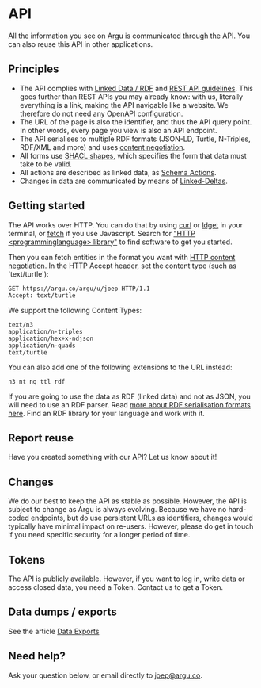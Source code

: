 # API

All the information you see on Argu is communicated through the API. You can also reuse this API in other applications.

## Principles

- The API complies with [Linked Data / RDF](https://ontola.io/what-is-linked-data/) and [REST API guidelines](https://ontola.io/blog/api-design/). This goes further than REST APIs you may already know: with us, literally everything is a link, making the API navigable like a website. We therefore do not need any OpenAPI configuration.
- The URL of the page is also the identifier, and thus the API query point. In other words, every page you view is also an API endpoint.
- The API serialises to multiple RDF formats (JSON-LD, Turtle, N-Triples, RDF/XML and more) and uses [content negotiation](https://developer.mozilla.org/en-US/docs/Web/HTTP/Content_negotiation).
- All forms use [SHACL shapes](https://www.w3.org/TR/shacl/), which specifies the form that data must take to be valid.
- All actions are described as linked data, as [Schema Actions](https://schema.org/Action).
- Changes in data are communicated by means of [Linked-Deltas](https://github.com/ontola/linked-delta/).

## Getting started

The API works over HTTP. You can do that by using [curl](https://curl.haxx.se/) or [ldget](https://github.com/ontola/ldget/) in your terminal, or [fetch](https://developer.mozilla.org/en-US/docs/Web/API/Fetch_API/Using_Fetch) if you use Javascript. Search for ["HTTP &lt;programminglanguage&gt; library"](https://www.google.com/search?q=http+python+library) to find software to get you started.

Then you can fetch entities in the format you want with [HTTP content negotiation](https://developer.mozilla.org/en-US/docs/Web/HTTP/Content_negotiation). In the HTTP Accept header, set the content type (such as 'text/turtle'):

```HTTP
GET https://argu.co/argu/u/joep HTTP/1.1
Accept: text/turtle
```

We support the following Content Types:

```
text/n3
application/n-triples
application/hex+x-ndjson
application/n-quads
text/turtle
```

You can also add one of the following extensions to the URL instead:

`n3 nt nq ttl rdf`

If you are going to use the data as RDF (linked data) and not as JSON, you will need to use an RDF parser. Read [more about RDF serialisation formats here](https://ontola.io/blog/rdf-serialization-formats/). Find an RDF library for your language and work with it.

## Report reuse

Have you created something with our API? Let us know about it!

## Changes

We do our best to keep the API as stable as possible. However, the API is subject to change as Argu is always evolving. Because we have no hard-coded endpoints, but do use persistent URLs as identifiers, changes would typically have minimal impact on re-users. However, please do get in touch if you need specific security for a longer period of time.

## Tokens

The API is publicly available. However, if you want to log in, write data or access closed data, you need a Token. Contact us to get a Token.

## Data dumps / exports

See the article [Data Exports](export_data.md)

## Need help?

Ask your question below, or email directly to [joep@argu.co](mailto:joep@argu.co).
